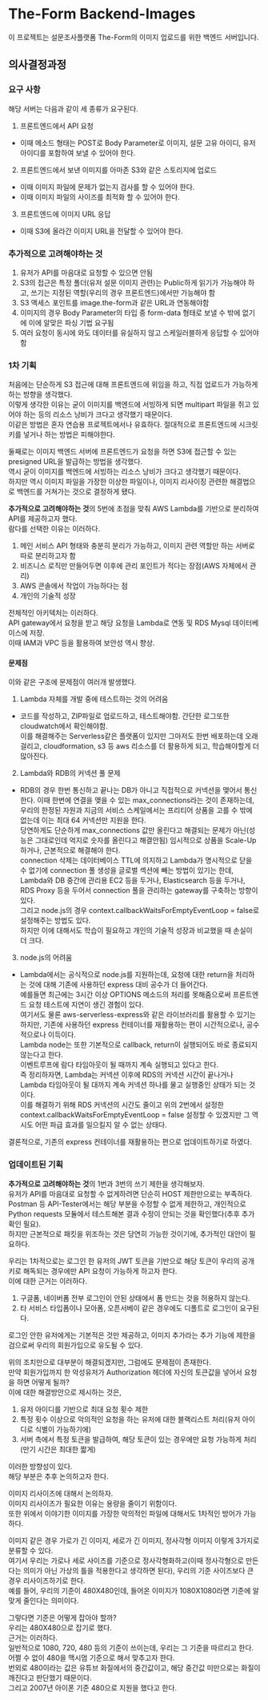 # The-Form Backend-Images

이 프로젝트는 설문조사플랫폼 The-Form의 이미지 업로드를 위한 백엔드 서버입니다.

## 의사결정과정

### 요구 사항

해당 서버는 다음과 같이 세 종류가 요구된다.

1. 프론트엔드에서 API 요청

- 이때 메소드 형태는 POST로 Body Parameter로 이미지, 설문 고유 아이디, 유저 아이디를 포함하여 보낼 수 있어야 한다.

2. 프론트엔드에서 보낸 이미지를 아마존 S3와 같은 스토리지에 업로드

- 이때 이미지 파일에 문제가 없는지 검사를 할 수 있어야 한다.
- 이때 이미지 파일의 사이즈를 최적화 할 수 있어야 한다.

3. 프론트엔드에 이미지 URL 응답

- 이때 S3에 올라간 이미지 URL을 전달할 수 있어야 한다.

### 추가적으로 고려해야하는 것

1. 유저가 API를 마음대로 요청할 수 있으면 안됨
2. S3의 접근은 특정 폴더(유저 설문 이미지 관련)는 Public하게 읽기가 가능해야 하고, 쓰기는 지정된 역할(우리의 경우 프론트엔드)에서만 가능해야 함
3. S3 액세스 포인트를 image.the-form과 같은 URL과 연동해야함
4. 이미지의 경우 Body Parameter의 타입 중 form-data 형태로 보낼 수 밖에 없기에 이에 알맞은 파싱 기법 요구됨
5. 여러 요청이 동시에 와도 데이터를 유실하지 않고 스케일러블하게 응답할 수 있어야 함

### 1차 기획

처음에는 단순하게 S3 접근에 대해 프론트엔드에 위임을 하고, 직접 업로드가 가능하게 하는 방향을 생각했다.  
이렇게 생각한 이유는 굳이 이미지를 백엔드에 서빙하게 되면 multipart 파일을 쥐고 있어야 하는 등의 리소스 낭비가 크다고 생각했기 때문이다.  
이같은 방법은 혼자 연습용 프로젝트에서나 유효하다. 절대적으로 프론트엔드에 시크릿키를 넣거나 하는 방법은 피해야한다.

둘째로는 이미지 백엔드 서버에 프론트엔드가 요청을 하면 S3에 접근할 수 있는 presigned URL을 발급하는 방법을 생각했다.  
역시 굳이 이미지를 백엔드에 서빙하는 리소스 낭비가 크다고 생각했기 때문이다.  
하지만 역시 이미지 파일을 가장한 이상한 파일이나, 이미지 리사이징 관련한 해결법으로 백엔드를 거쳐가는 것으로 결정하게 됐다.

**추가적으로 고려해야하는 것**의 5번에 초점을 맞춰 AWS Lambda를 기반으로 분리하여 API를 제공하고자 했다.  
람다를 선택한 이유는 이러하다.

1. 메인 서비스 API 형태와 충분히 분리가 가능하고, 이미지 관련 역할만 하는 서버로 따로 분리하고자 함
2. 비즈니스 로직만 만들어두면 이후에 관리 포인트가 적다는 장점(AWS 자체에서 관리)
3. AWS 콘솔에서 작업이 가능하다는 점
4. 개인의 기술적 성장

전체적인 아키텍처는 이러하다.  
API gateway에서 요청을 받고 해당 요청을 Lambda로 연동 및 RDS Mysql 데이터베이스에 저장.  
이때 IAM과 VPC 등을 활용하여 보안성 역시 향상.

#### 문제점

이와 같은 구조에 문제점이 여러개 발생했다.

1. Lambda 자체를 개발 중에 테스트하는 것의 어려움

- 코드를 작성하고, ZIP파일로 업로드하고, 테스트해야함. 간단한 로그또한 cloudwatch에서 확인해야함.  
  이를 해결해주는 Serverless같은 플랫폼이 있지만 그마저도 한번 배포하는데 오래 걸리고, cloudformation, s3 등 aws 리소스를 더 활용하게 되고, 학습해야할게 더 많아진다.

2. Lambda와 RDB의 커넥션 풀 문제

- RDB의 경우 한번 통신하고 끝나는 DB가 아니고 직접적으로 커넥션을 맺어서 통신한다. 이때 한번에 연결을 맺을 수 있는 max_connections라는 것이 존재하는데,  
  우리의 한정된 자원과 지금의 서비스 스케일에서는 프리티어 상품을 고를 수 밖에 없는데 이는 최대 64 커넥션만 지원을 한다.  
  당연하게도 단순하게 max_connections 값만 올린다고 해결되는 문제가 아닌(성능은 그대로인데 억지로 숫자를 올린다고 해결안됨) 임시적으로 상품을 Scale-Up 하거나, 근본적으로 해결해야 한다.  
  connection 삭제는 데이터베이스 TTL에 의지하고 Lambda가 명시적으로 닫을 수 없기에 connection 풀 생성을 글로벌 섹션에 빼는 방법이 있기는 한데,  
  Lambda와 DB 중간에 관리용 EC2 등을 두거나, Elasticsearch 등을 두거나, RDS Proxy 등을 두어서 connection 풀을 관리하는 gateway를 구축하는 방향이 있다.  
  그리고 node.js의 경우 context.callbackWaitsForEmptyEventLoop = false로 설정해주는 방법도 있다.  
  하지만 이에 대해서도 학습이 필요하고 개인의 기술적 성장과 비교했을 때 손실이 더 크다.

3. node.js의 어려움

- Lambda에서는 공식적으로 node.js를 지원하는데, 요청에 대한 return을 처리하는 것에 대해 기존에 사용하던 express 대비 공수가 더 들어간다.  
  예를들면 최근에는 3시간 이상 OPTIONS 메소드의 처리를 못해줌으로써 프론트엔드 요청 테스트에 지연이 생긴 경험이 있다.  
  여기서도 물론 aws-serverless-express와 같은 라이브러리를 활용할 수 있기는 하지만, 기존에 사용하던 express 컨테이너를 재활용하는 편이 시간적으로나, 공수적으로나 이득이다.  
  Lambda node는 또한 기본적으로 callback, return이 실행되어도 바로 종료되지 않는다고 한다.  
  이벤트루프에 람다 타임아웃이 될 때까지 계속 실행되고 있다고 한다.  
  즉 정리하자면, Lambda는 커넥션 이후에 RDS의 커넥션 시간이 끝나거나 Lambda 타임아웃이 될 대까지 계속 커넥션 하나를 물고 실행중인 상태가 되는 것이다.  
  이를 해결하기 위해 RDS 커넥션의 시간도 줄이고 위의 2번에서 설정한 context.callbackWaitsForEmptyEventLoop = false 설정할 수 있겠지만 그 역시도 어떤 파급 효과를 일으킬지 알 수 없는 상태다.

결론적으로, 기존의 express 컨테이너를 재활용하는 편으로 업데이트하기로 하였다.

### 업데이트된 기획

**추가적으로 고려해야하는 것**의 1번과 3번의 쓰기 제한을 생각해보자.  
유저가 API를 마음대로 요청할 수 없게하려면 단순히 HOST 제한만으로는 부족하다.  
Postman 등 API-Tester에서는 해당 부분을 수정할 수 없게 제한하고, 개인적으로 Python requests 모듈에서 테스트해본 결과 수정이 안되는 것을 확인했다(추후 추가 확인 필요).  
하지만 근본적으로 패킷을 위조하는 것은 당연히 가능한 것이기에, 추가적인 대안이 필요하다.

우리는 1차적으로는 로그인 한 유저의 JWT 토큰을 기반으로 해당 토큰이 우리의 공개키로 해독되는 경우에만 API 요청이 가능하게 하고자 한다.  
이에 대한 근거는 이러하다.

1. 구글폼, 네이버폼 전부 로그인이 안된 상태에서 폼 만드는 것을 허용하지 않는다.
2. 타 서비스 타입폼이나 모아폼, 오픈서베이 같은 경우에도 디폴트로 로그인이 요구된다.

로그인 안한 유저에게는 기본적은 것만 제공하고, 이미지 추가라는 추가 기능에 제한을 검으로써 우리의 회원가입으로 유도될 수 있다.

위의 조치만으로 대부분이 해결되겠지만, 그럼에도 문제점이 존재한다.  
만약 회원가입까지 한 악성유저가 Authorization 헤더에 자신의 토큰값을 넣어서 요청을 하면 어떻게 될까?  
이에 대한 해결방안으로 제시하는 것은,

1. 유저 아이디를 기반으로 최대 요청 횟수 제한
2. 특정 횟수 이상으로 악의적인 요청을 하는 유저에 대한 블랙리스트 처리(유저 아이디로 식별이 가능하기에)
3. 서버 측에서 특정 토큰을 발급하여, 해당 토큰이 있는 경우에만 요청 가능하게 처리(만기 시간은 최대한 짧게)

이러한 방향성이 있다.  
해당 부분은 추후 논의하고자 한다.

이미지 리사이즈에 대해서 논의하자.  
이미지 리사이즈가 필요한 이유는 용량을 줄이기 위함이다.  
또한 위에서 이야기한 이미지를 가장한 악의적인 파일에 대해서도 1차적인 방어가 가능하다.

이미지 같은 경우 가로가 긴 이미지, 세로가 긴 이미지, 정사각형 이미지 이렇게 3가지로 분류할 수 있다.  
여기서 우리는 가로나 세로 사이즈를 기준으로 정사각형화하고(이때 정사각형으로 만든다는 의미가 아닌 가상의 틀을 적용한다고 생각하면 된다), 우리의 기준 사이즈보다 큰 경우 리사이즈하기로 한다.  
예를 들어, 우리의 기준이 480X480인데, 들어온 이미지가 1080X1080라면 기준에 알맞게 줄인다는 의미이다.

그렇다면 기준은 어떻게 잡아야 할까?  
우리는 480X480으로 잡기로 했다.  
근거는 이러하다.  
일반적으로 1080, 720, 480 등의 기준이 쓰이는데, 우리는 그 기준을 따르리고 한다.  
어쩔 수 없이 480을 맥시멈 기준으로 해서 맞추고자 한다.  
번외로 480이라는 값은 유튜브 화질에서의 중간값이고, 해당 중간값 미만으로는 화질이 깨진다고 판단했기 때문이다.  
그리고 2007년 아이폰 기준 480으로 지원을 했다고 한다.
